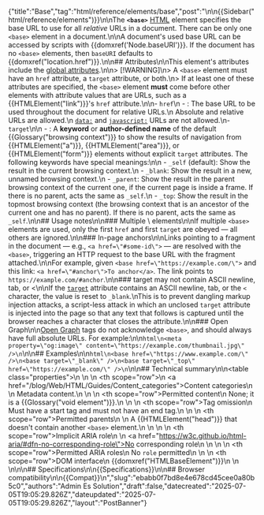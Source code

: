 {"title":"Base","tag":"html/reference/elements/base","post":"\n\n{{Sidebar(\"html/reference/elements\")}}\n\nThe **`<base>`** [HTML](/blog/Web/HTML) element specifies the base URL to use for all _relative_ URLs in a document. There can be only one `<base>` element in a document.\n\nA document's used base URL can be accessed by scripts with {{domxref('Node.baseURI')}}. If the document has no `<base>` elements, then `baseURI` defaults to {{domxref(\"location.href\")}}.\n\n## Attributes\n\nThis element's attributes include the [global attributes](/blog/Web/HTML/Reference/Global_attributes).\n\n> [!WARNING]\n> A `<base>` element must have an `href` attribute, a `target` attribute, or both.\n> If at least one of these attributes are specified, the `<base>` element **must** come before other elements with attribute values that are URLs, such as a {{HTMLElement(\"link\")}}'s `href` attribute.\n\n- `href`\n  - : The base URL to be used throughout the document for relative URLs.\n    Absolute and relative URLs are allowed.\n    [`data:`](/blog/Web/URI/Reference/Schemes/data) and [`javascript:`](/blog/Web/URI/Reference/Schemes/javascript) URLs are not allowed.\n- `target`\n\n  - : A **keyword** or **author-defined name** of the default {{Glossary(\"browsing context\")}} to show the results of navigation from {{HTMLElement(\"a\")}}, {{HTMLElement(\"area\")}}, or {{HTMLElement(\"form\")}} elements without explicit `target` attributes. The following keywords have special meanings:\n\n    - `_self` (default): Show the result in the current browsing context.\n    - `_blank`: Show the result in a new, unnamed browsing context.\n    - `_parent`: Show the result in the parent browsing context of the current one, if the current page is inside a frame. If there is no parent, acts the same as `_self`.\n    - `_top`: Show the result in the topmost browsing context (the browsing context that is an ancestor of the current one and has no parent). If there is no parent, acts the same as `_self`.\n\n## Usage notes\n\n### Multiple \\<base> elements\n\nIf multiple `<base>` elements are used, only the first `href` and first `target` are obeyed — all others are ignored.\n\n### In-page anchors\n\nLinks pointing to a fragment in the document — e.g., `<a href=\"#some-id\">` — are resolved with the `<base>`, triggering an HTTP request to the base URL with the fragment attached.\n\nFor example, given `<base href=\"https://example.com/\">` and this link: `<a href=\"#anchor\">To anchor</a>`. The link points to `https://example.com/#anchor`.\n\n### target may not contain ASCII newline, tab, or <\n\nIf the [`target`](#target) attribute contains an ASCII newline, tab, or the `<` character, the value is reset to `_blank`.\nThis is to prevent dangling markup injection attacks, a script-less attack in which an unclosed `target` attribute is injected into the page so that any text that follows is captured until the browser reaches a character that closes the attribute.\n\n### Open Graph\n\n[Open Graph](https://ogp.me/) tags do not acknowledge `<base>`, and should always have full absolute URLs. For example:\n\n```html\n<meta property=\"og:image\" content=\"https://example.com/thumbnail.jpg\" />\n```\n\n## Examples\n\n```html\n<base href=\"https://www.example.com/\" />\n<base target=\"_blank\" />\n<base target=\"_top\" href=\"https://example.com/\" />\n```\n\n## Technical summary\n\n<table class=\"properties\">\n  <tbody>\n    <tr>\n      <th scope=\"row\">\n        <a href=\"/blog/Web/HTML/Guides/Content_categories\">Content categories</a>\n      </th>\n      <td>Metadata content.</td>\n    </tr>\n    <tr>\n      <th scope=\"row\">Permitted content</th>\n      <td>None; it is a {{Glossary(\"void element\")}}.</td>\n    </tr>\n    <tr>\n      <th scope=\"row\">Tag omission</th>\n      <td>Must have a start tag and must not have an end tag.</td>\n    </tr>\n    <tr>\n      <th scope=\"row\">Permitted parents</th>\n      <td>\n        A {{HTMLElement(\"head\")}} that doesn't contain another <code>&lt;base&gt;</code> element.\n      </td>\n    </tr>\n    <tr>\n      <th scope=\"row\">Implicit ARIA role</th>\n      <td>\n        <a href=\"https://w3c.github.io/html-aria/#dfn-no-corresponding-role\">No corresponding role</a>\n      </td>\n    </tr>\n    <tr>\n      <th scope=\"row\">Permitted ARIA roles</th>\n      <td>No <code>role</code> permitted</td>\n    </tr>\n    <tr>\n      <th scope=\"row\">DOM interface</th>\n      <td>{{domxref(\"HTMLBaseElement\")}}</td>\n    </tr>\n  </tbody>\n</table>\n\n## Specifications\n\n{{Specifications}}\n\n## Browser compatibility\n\n{{Compat}}\n","slug":"ebabb0f7bd8e4e678cd45cee0a80b5c0","authors":"Admin Es Solution","draft":false,"datecreated":"2025-07-05T19:05:29.826Z","dateupdated":"2025-07-05T19:05:29.826Z","layout":"PostBanner"}